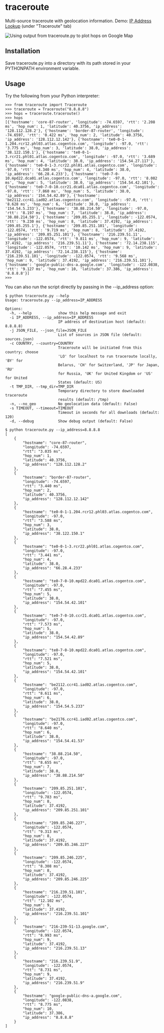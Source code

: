 # traceroute
Multi-source traceroute with geolocation information. Demo: [IP Address Lookup](https://dazzlepod.com/ip/) (under "Traceroute" tab)

![Using output from traceroute.py to plot hops on Google Map](https://raw.github.com/ayeowch/traceroute/master/screenshot.png)

## Installation

Save traceroute.py into a directory with its path stored in your PYTHONPATH environment variable.

## Usage

Try the following from your Python interpreter:

    >>> from traceroute import Traceroute
    >>> traceroute = Traceroute("8.8.8.8")
    >>> hops = traceroute.traceroute()
    >>> hops
    [{'hostname': 'core-87-router', 'longitude': -74.6597, 'rtt': '2.208 ms', 'hop_num': 1, 'latitude': 40.3756, 'ip_address': '128.112.128.2'}, {'hostname': 'border-87-router', 'longitude': -74.6597, 'rtt': '0.422 ms', 'hop_num': 2, 'latitude': 40.3756, 'ip_address': '128.112.12.142'}, {'hostname': 'te0-0-1-1.204.rcr12.phl03.atlas.cogentco.com', 'longitude': -97.0, 'rtt': '3.775 ms', 'hop_num': 3, 'latitude': 38.0, 'ip_address': '38.122.150.1'}, {'hostname': 'te0-0-1-3.rcr21.phl01.atlas.cogentco.com', 'longitude': -97.0, 'rtt': '3.689 ms', 'hop_num': 4, 'latitude': 38.0, 'ip_address': '154.54.27.117'}, {'hostname': 'te0-0-1-3.rcr22.phl01.atlas.cogentco.com', 'longitude': -97.0, 'rtt': '4.340 ms', 'hop_num': 4, 'latitude': 38.0, 'ip_address': '66.28.4.233'}, {'hostname': 'te0-7-0-10.mpd22.dca01.atlas.cogentco.com', 'longitude': -97.0, 'rtt': '8.082 ms', 'hop_num': 5, 'latitude': 38.0, 'ip_address': '154.54.42.101'}, {'hostname': 'te0-7-0-10.ccr21.dca01.atlas.cogentco.com', 'longitude': -97.0, 'rtt': '7.860 ms', 'hop_num': 5, 'latitude': 38.0, 'ip_address': '154.54.42.89'}, {'hostname': 'be2112.ccr41.iad02.atlas.cogentco.com', 'longitude': -97.0, 'rtt': '8.628 ms', 'hop_num': 6, 'latitude': 38.0, 'ip_address': '154.54.5.233'}, {'hostname': '38.88.214.50', 'longitude': -97.0, 'rtt': '8.197 ms', 'hop_num': 7, 'latitude': 38.0, 'ip_address': '38.88.214.50'}, {'hostname': '209.85.255.1', 'longitude': -122.0574, 'rtt': '9.230 ms', 'hop_num': 8, 'latitude': 37.4192, 'ip_address': '209.85.255.1'}, {'hostname': '209.85.251.101', 'longitude': -122.0574, 'rtt': '9.719 ms', 'hop_num': 8, 'latitude': 37.4192, 'ip_address': '209.85.251.101'}, {'hostname': '216.239.51.11', 'longitude': -122.0574, 'rtt': '9.811 ms', 'hop_num': 9, 'latitude': 37.4192, 'ip_address': '216.239.51.11'}, {'hostname': '72.14.238.115', 'longitude': -122.0574, 'rtt': '10.142 ms', 'hop_num': 9, 'latitude': 37.4192, 'ip_address': '72.14.238.115'}, {'hostname': '216.239.51.101', 'longitude': -122.0574, 'rtt': '9.568 ms', 'hop_num': 9, 'latitude': 37.4192, 'ip_address': '216.239.51.101'}, {'hostname': 'google-public-dns-a.google.com', 'longitude': -122.0838, 'rtt': '9.127 ms', 'hop_num': 10, 'latitude': 37.386, 'ip_address': '8.8.8.8'}]
    >>>

You can also run the script directly by passing in the --ip_address option:

    $ python traceroute.py --help
    Usage: traceroute.py --ip_address=IP_ADDRESS

    Options:
      -h, --help            show this help message and exit
      -i IP_ADDRESS, --ip_address=IP_ADDRESS
                            IP address of destination host (default: 8.8.8.8)
      -j JSON_FILE, --json_file=JSON_FILE
                            List of sources in JSON file (default: sources.json)
      -c COUNTRY, --country=COUNTRY
                            Traceroute will be initiated from this country; choose
                            'LO' for localhost to run traceroute locally, 'BY' for
                            Belarus, 'CH' for Switzerland, 'JP' for Japan, 'RU'
                            for Russia, 'UK' for United Kingdom or 'US' for United
                            States (default: US)
      -t TMP_DIR, --tmp_dir=TMP_DIR
                            Temporary directory to store downloaded traceroute
                            results (default: /tmp)
      -n, --no_geo          No geolocation data (default: False)
      -s TIMEOUT, --timeout=TIMEOUT
                            Timeout in seconds for all downloads (default: 120)
      -d, --debug           Show debug output (default: False)

    $ python traceroute.py --ip_address=8.8.8.8
    [
        {
            "hostname": "core-87-router",
            "longitude": -74.6597,
            "rtt": "3.035 ms",
            "hop_num": 1,
            "latitude": 40.3756,
            "ip_address": "128.112.128.2"
        },
        {
            "hostname": "border-87-router",
            "longitude": -74.6597,
            "rtt": "3.440 ms",
            "hop_num": 2,
            "latitude": 40.3756,
            "ip_address": "128.112.12.142"
        },
        {
            "hostname": "te0-0-1-1.204.rcr12.phl03.atlas.cogentco.com",
            "longitude": -97.0,
            "rtt": "3.588 ms",
            "hop_num": 3,
            "latitude": 38.0,
            "ip_address": "38.122.150.1"
        },
        {
            "hostname": "te0-0-1-3.rcr22.phl01.atlas.cogentco.com",
            "longitude": -97.0,
            "rtt": "3.441 ms",
            "hop_num": 4,
            "latitude": 38.0,
            "ip_address": "66.28.4.233"
        },
        {
            "hostname": "te0-7-0-10.mpd22.dca01.atlas.cogentco.com",
            "longitude": -97.0,
            "rtt": "7.455 ms",
            "hop_num": 5,
            "latitude": 38.0,
            "ip_address": "154.54.42.101"
        },
        {
            "hostname": "te0-7-0-10.ccr21.dca01.atlas.cogentco.com",
            "longitude": -97.0,
            "rtt": "7.573 ms",
            "hop_num": 5,
            "latitude": 38.0,
            "ip_address": "154.54.42.89"
        },
        {
            "hostname": "te0-7-0-10.mpd22.dca01.atlas.cogentco.com",
            "longitude": -97.0,
            "rtt": "7.521 ms",
            "hop_num": 5,
            "latitude": 38.0,
            "ip_address": "154.54.42.101"
        },
        {
            "hostname": "be2112.ccr41.iad02.atlas.cogentco.com",
            "longitude": -97.0,
            "rtt": "8.611 ms",
            "hop_num": 6,
            "latitude": 38.0,
            "ip_address": "154.54.5.233"
        },
        {
            "hostname": "be2176.ccr41.iad02.atlas.cogentco.com",
            "longitude": -97.0,
            "rtt": "8.640 ms",
            "hop_num": 6,
            "latitude": 38.0,
            "ip_address": "154.54.41.53"
        },
        {
            "hostname": "38.88.214.50",
            "longitude": -97.0,
            "rtt": "8.655 ms",
            "hop_num": 7,
            "latitude": 38.0,
            "ip_address": "38.88.214.50"
        },
        {
            "hostname": "209.85.251.101",
            "longitude": -122.0574,
            "rtt": "9.783 ms",
            "hop_num": 8,
            "latitude": 37.4192,
            "ip_address": "209.85.251.101"
        },
        {
            "hostname": "209.85.246.227",
            "longitude": -122.0574,
            "rtt": "9.313 ms",
            "hop_num": 8,
            "latitude": 37.4192,
            "ip_address": "209.85.246.227"
        },
        {
            "hostname": "209.85.246.225",
            "longitude": -122.0574,
            "rtt": "8.308 ms",
            "hop_num": 8,
            "latitude": 37.4192,
            "ip_address": "209.85.246.225"
        },
        {
            "hostname": "216.239.51.101",
            "longitude": -122.0574,
            "rtt": "12.102 ms",
            "hop_num": 9,
            "latitude": 37.4192,
            "ip_address": "216.239.51.101"
        },
        {
            "hostname": "216-239-51-13.google.com",
            "longitude": -122.0574,
            "rtt": "8.993 ms",
            "hop_num": 9,
            "latitude": 37.4192,
            "ip_address": "216.239.51.13"
        },
        {
            "hostname": "216.239.51.9",
            "longitude": -122.0574,
            "rtt": "8.731 ms",
            "hop_num": 9,
            "latitude": 37.4192,
            "ip_address": "216.239.51.9"
        },
        {
            "hostname": "google-public-dns-a.google.com",
            "longitude": -122.0838,
            "rtt": "8.775 ms",
            "hop_num": 10,
            "latitude": 37.386,
            "ip_address": "8.8.8.8"
        }
    ]
